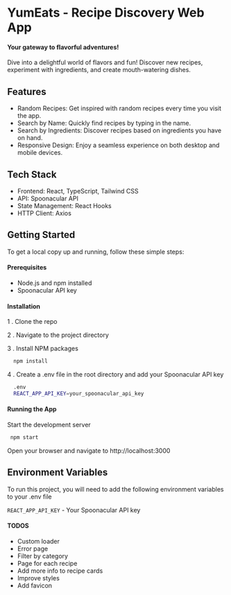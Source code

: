 
# YumEats - Recipe Discovery Web App

#### Your gateway to flavorful adventures!

Dive into a delightful world of flavors and fun! Discover new recipes, experiment with ingredients, and create mouth-watering dishes.

## Features

- Random Recipes: Get inspired with random recipes every time you visit the app.
- Search by Name: Quickly find recipes by typing in the name.
- Search by Ingredients: Discover recipes based on ingredients you have on hand. 
- Responsive Design: Enjoy a seamless experience on both desktop and mobile devices.
## Tech Stack

- Frontend: React, TypeScript, Tailwind CSS
- API: Spoonacular API
- State Management: React Hooks
- HTTP Client: Axios 


## Getting Started

To get a local copy up and running, follow these simple steps:

#### Prerequisites
- Node.js and npm installed
- Spoonacular API key

#### Installation
1   . Clone the repo

2   . Navigate to the project directory

3   . Install NPM packages

```bash
  npm install
```
    
4   . Create a .env file in the root directory and add your Spoonacular API key

```bash
  .env
  REACT_APP_API_KEY=your_spoonacular_api_key

```

#### Running the App
Start the development server

 ```bash
  npm start

```
Open your browser and navigate to http://localhost:3000


## Environment Variables

To run this project, you will need to add the following environment variables to your .env file

`REACT_APP_API_KEY` - Your Spoonacular API key

#### TODOS
- Custom loader
- Error page
- Filter by category
- Page for each recipe
- Add more info to recipe cards
- Improve styles
- Add favicon

